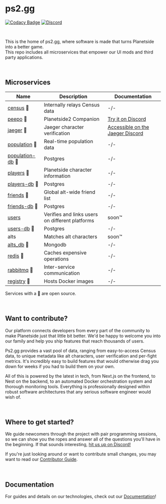 # ps2.gg

[![Codacy Badge](https://app.codacy.com/project/badge/Grade/49991ab701ef4eb0a0a29f947ac4a1fc)](https://app.codacy.com/gh/ps2gg/ps2.gg/dashboard?utm_source=gh&utm_medium=referral&utm_content=&utm_campaign=Badge_grade)
[![Discord](https://img.shields.io/discord/1090392395427885198.svg?logo=discord)](https://discord.gg/8MvTaUQM2E)

<br>

This is the home of ps2.gg, where software is made that turns Planetside into a better game.<br>
This repo includes all microservices that empower our UI mods and third party applications.

<br>

## Microservices

| Name                                                        | Description                                     | Documentation                                                     |
| ----------------------------------------------------------- | ----------------------------------------------- | ----------------------------------------------------------------- |
| [census](/services/census/) 🔹                              | Internally relays Census data                   | -/-                                                               |
| [peepo](/services/peepo/) 🔹                                | Planetside2 Companion                           | [Try it on Discord](https://discord.gg/vVa7gDK7Ky)                |
| [jaeger](/services/jaeger/) 🔹                              | Jaeger character verification                   | [Accessible on the Jaeger Discord](https://discord.gg/v6reuCe6QW) |
| [population](/services/population/) 🔹                      | Real-time population data                       | -/-                                                               |
| [population-db](https://github.com/postgres/postgres) 🔹    | Postgres                                        | -/-                                                               |
| [players](/services/players/) 🔹                            | Planetside character information                | -/-                                                               |
| [players-db](https://github.com/postgres/postgres) 🔹       | Postgres                                        | -/-                                                               |
| [friends](/services/players/) 🔹                            | Global alt-wide friend list                     | -/-                                                               |
| [friends-db](https://github.com/postgres/postgres) 🔹       | Postgres                                        | -/-                                                               |
| [users](/services/users/)                                   | Verifies and links users on different platforms | soon™                                                             |
| [users-db](https://github.com/postgres/postgres) 🔹         | Postgres                                        | -/-                                                               |
| alts                                                        | Matches alt characters                          | soon™                                                             |
| [alts_db](https://github.com/mongodb/mongo) 🔹              | Mongodb                                         | -/-                                                               |
| [redis](https://github.com/redis/redis) 🔹                  | Caches expensive operations                     | -/-                                                               |
| [rabbitmq](https://github.com/rabbitmq/rabbitmq-server) 🔹  | Inter-service communication                     | -/-                                                               |
| [registry](https://github.com/distribution/distribution) 🔹 | Hosts Docker images                             | -/-                                                               |

Services with a 🔹 are open source.

<br>

## Want to contribute?

Our platform connects developers from every part of the community to make Planetside just that little bit better. We'd be happy to welcome you into our family and help you ship features that reach thousands of users.

Ps2.gg provides a vast pool of data, ranging from easy-to-access Census data, to unique metadata like alt characters, user verification and per-fight metrics. It's incredibly easy to build features that would otherwise drag you down for weeks if you had to build them on your own.

All of this is powered by the latest in tech, from Next.js on the frontend, to Nest on the backend, to an automated Docker orchestration system and thorough monitoring tools. Everything is professionally designed within robust software architectures that any serious software engineer would wish of.

<br>

## Where to get started?

We guide newcomers through the project with pair programming sessions, so we can show you the ropes and answer all of the questions you'll have in the beginning. If that sounds interesting, [hit us up on Discord!](https://discord.gg/8MvTaUQM2E)

If you're just looking around or want to contribute small changes, you may want to read our [Contributor Guide](/.github/CONTRIBUTING.md).

<br>

## Documentation

For guides and details on our technologies, check out our [Documentation](/docs/README.md)!
